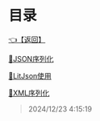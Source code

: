 # 目录  


[👈【返回】](/__Catalog__/dotnet/CSharp笔记/__Catalog__CSharp笔记)  


[📜JSON序列化](/dotnet/CSharp笔记/XML和JSON序列化/JSON序列化)  

[📜LitJson使用](/dotnet/CSharp笔记/XML和JSON序列化/LitJson使用)  

[📜XML序列化](/dotnet/CSharp笔记/XML和JSON序列化/XML序列化.txt)  







> 2024/12/23 4:15:19
